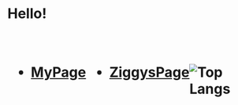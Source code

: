 # Hello!
<body>
<div style="display: flex;">

<h1>

* [MyPage](https://c0d3-5t3w.github.io/)

</h1>

<h1> 
    
* [ZiggysPage](https://c0d3-5t3w.github.io/Ziggy/) 

</h1>

<h1> 
    
![Top Langs](https://github-readme-stats.vercel.app/api/top-langs/?username=c0d3-5t3w&layout=compact) 

</h1>

</div>
</body>
